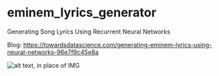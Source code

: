 # eminem_lyrics_generator
Generating Song Lyrics Using Recurrent Neural Networks

Blog: https://towardsdatascience.com/generating-eminem-lyrics-using-neural-networks-96e7f9c45e8a



![alt text, in place of IMG](https://i.pinimg.com/originals/1e/8b/49/1e8b49fe0cadebf903bc014fab57986a.jpg)
